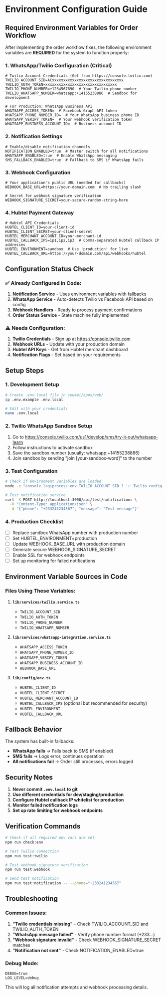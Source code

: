 # Environment Configuration Guide

## Required Environment Variables for Order Workflow

After implementing the order workflow fixes, the following environment variables are **REQUIRED** for the system to function properly:

### 1. WhatsApp/Twilio Configuration (Critical)
```env
# Twilio Account Credentials (Get from https://console.twilio.com)
TWILIO_ACCOUNT_SID=ACxxxxxxxxxxxxxxxxxxxxxxxxxxxxxxxx
TWILIO_AUTH_TOKEN=xxxxxxxxxxxxxxxxxxxxxxxxxxxxxxxx
TWILIO_PHONE_NUMBER=+1234567890  # Your Twilio phone number
TWILIO_WHATSAPP_NUMBER=whatsapp:+14155238886  # Sandbox for development

# For Production: WhatsApp Business API
WHATSAPP_ACCESS_TOKEN=  # Facebook Graph API token
WHATSAPP_PHONE_NUMBER_ID=  # Your WhatsApp business phone ID
WHATSAPP_VERIFY_TOKEN=  # Your webhook verification token
WHATSAPP_BUSINESS_ACCOUNT_ID=  # Business account ID
```

### 2. Notification Settings
```env
# Enable/disable notification channels
NOTIFICATION_ENABLED=true  # Master switch for all notifications
WHATSAPP_ENABLED=true  # Enable WhatsApp messaging
SMS_FALLBACK_ENABLED=true  # Fallback to SMS if WhatsApp fails
```

### 3. Webhook Configuration
```env
# Your application's public URL (needed for callbacks)
WEBHOOK_BASE_URL=https://your-domain.com  # No trailing slash

# Secret for webhook signature verification
WEBHOOK_SIGNATURE_SECRET=your-secure-random-string-here
```

### 4. Hubtel Payment Gateway
```env
# Hubtel API Credentials
HUBTEL_CLIENT_ID=your-client-id
HUBTEL_CLIENT_SECRET=your-client-secret
HUBTEL_MERCHANT_ACCOUNT_ID=your-merchant-id
HUBTEL_CALLBACK_IPS=ip1,ip2,ip3  # Comma-separated Hubtel callback IP addresses
HUBTEL_ENVIRONMENT=sandbox  # Use 'production' for live
HUBTEL_CALLBACK_URL=https://your-domain.com/api/webhooks/hubtel
```

## Configuration Status Check

### ✅ Already Configured in Code:
1. **Notification Service** - Uses environment variables with fallbacks
2. **WhatsApp Service** - Auto-detects Twilio vs Facebook API based on config
3. **Webhook Handlers** - Ready to process payment confirmations
4. **Order Status Service** - State machine fully implemented

### ⚠️ Needs Configuration:
1. **Twilio Credentials** - Sign up at https://console.twilio.com
2. **Webhook URLs** - Update with your production domain
3. **Hubtel API Keys** - Get from Hubtel merchant dashboard
4. **Notification Flags** - Set based on your requirements

## Setup Steps

### 1. Development Setup
```bash
# Create .env.local file in sew4mi/apps/web/
cp .env.example .env.local

# Edit with your credentials
nano .env.local
```

### 2. Twilio WhatsApp Sandbox Setup
1. Go to https://console.twilio.com/us1/develop/sms/try-it-out/whatsapp-learn
2. Follow instructions to activate sandbox
3. Save the sandbox number (usually: whatsapp:+14155238886)
4. Join sandbox by sending "join [your-sandbox-word]" to the number

### 3. Test Configuration
```bash
# Check if environment variables are loaded
node -e "console.log(process.env.TWILIO_ACCOUNT_SID ? '✅ Twilio configured' : '❌ Twilio not configured')"

# Test notification service
curl -X POST http://localhost:3000/api/test/notifications \
  -H "Content-Type: application/json" \
  -d '{"phone": "+233241234567", "message": "Test message"}'
```

### 4. Production Checklist
- [ ] Replace sandbox WhatsApp number with production number
- [ ] Set HUBTEL_ENVIRONMENT=production
- [ ] Update WEBHOOK_BASE_URL with production domain
- [ ] Generate secure WEBHOOK_SIGNATURE_SECRET
- [ ] Enable SSL for webhook endpoints
- [ ] Set up monitoring for failed notifications

## Environment Variable Sources in Code

### Files Using These Variables:
1. **`lib/services/twilio.service.ts`**
   - `TWILIO_ACCOUNT_SID`
   - `TWILIO_AUTH_TOKEN`
   - `TWILIO_PHONE_NUMBER`
   - `TWILIO_WHATSAPP_NUMBER`

2. **`lib/services/whatsapp-integration.service.ts`**
   - `WHATSAPP_ACCESS_TOKEN`
   - `WHATSAPP_PHONE_NUMBER_ID`
   - `WHATSAPP_VERIFY_TOKEN`
   - `WHATSAPP_BUSINESS_ACCOUNT_ID`
   - `WEBHOOK_BASE_URL`

3. **`lib/config/env.ts`**
   - `HUBTEL_CLIENT_ID`
   - `HUBTEL_CLIENT_SECRET`
   - `HUBTEL_MERCHANT_ACCOUNT_ID`
   - `HUBTEL_CALLBACK_IPS` (optional but recommended for security)
   - `HUBTEL_ENVIRONMENT`
   - `HUBTEL_CALLBACK_URL`

## Fallback Behavior

The system has built-in fallbacks:
- **WhatsApp fails** → Falls back to SMS (if enabled)
- **SMS fails** → Logs error, continues operation
- **All notifications fail** → Order still processes, errors logged

## Security Notes

1. **Never commit `.env.local` to git**
2. **Use different credentials for dev/staging/production**
3. **Configure Hubtel callback IP whitelist for production**
4. **Monitor failed notification logs**
5. **Set up rate limiting for webhook endpoints**

## Verification Commands

```bash
# Check if all required env vars are set
npm run check:env

# Test Twilio connection
npm run test:twilio

# Test webhook signature verification
npm run test:webhook

# Send test notification
npm run test:notification -- --phone="+233241234567"
```

## Troubleshooting

### Common Issues:
1. **"Twilio credentials missing"** - Check TWILIO_ACCOUNT_SID and TWILIO_AUTH_TOKEN
2. **"WhatsApp message failed"** - Verify phone number format (+233...)
3. **"Webhook signature invalid"** - Check WEBHOOK_SIGNATURE_SECRET matches
4. **"Notification not sent"** - Check NOTIFICATION_ENABLED=true

### Debug Mode:
```env
DEBUG=true
LOG_LEVEL=debug
```

This will log all notification attempts and webhook processing details.
